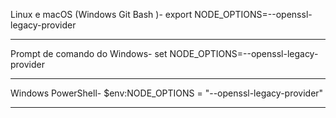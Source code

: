 Linux e macOS (Windows Git Bash )-
export NODE_OPTIONS=--openssl-legacy-provider
_______________________________________________

Prompt de comando do Windows-
set NODE_OPTIONS=--openssl-legacy-provider
____________________________________________

Windows PowerShell-
$env:NODE_OPTIONS = "--openssl-legacy-provider"
__________________________________________________

